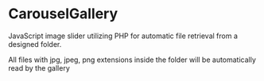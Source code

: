 # CarouselGallery
JavaScript image slider utilizing PHP for automatic file retrieval from a designed folder.

All files with jpg, jpeg, png extensions inside the folder will be automatically read by the gallery

